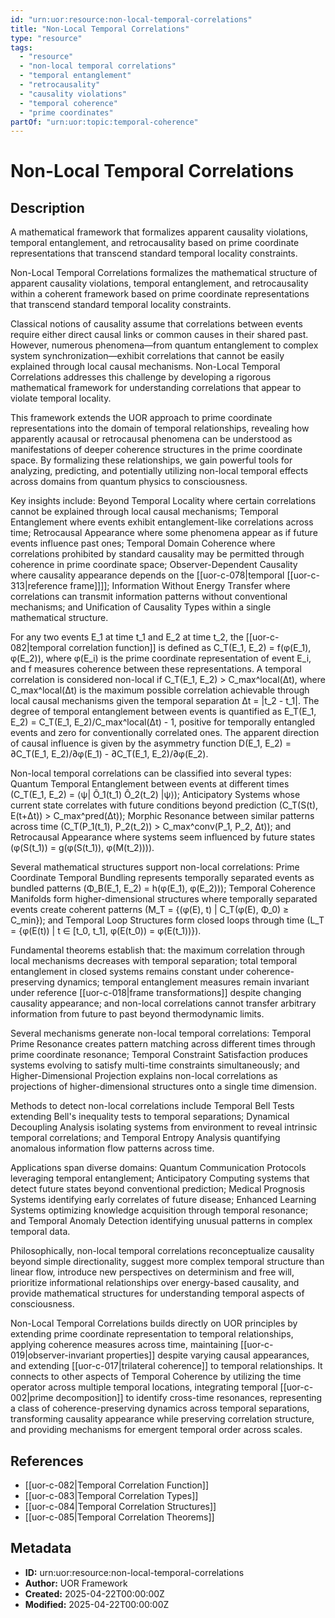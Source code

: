 ```yaml
---
id: "urn:uor:resource:non-local-temporal-correlations"
title: "Non-Local Temporal Correlations"
type: "resource"
tags:
  - "resource"
  - "non-local temporal correlations"
  - "temporal entanglement"
  - "retrocausality"
  - "causality violations"
  - "temporal coherence"
  - "prime coordinates"
partOf: "urn:uor:topic:temporal-coherence"
---
```


# Non-Local Temporal Correlations

## Description

A mathematical framework that formalizes apparent causality violations, temporal entanglement, and retrocausality based on prime coordinate representations that transcend standard temporal locality constraints.

Non-Local Temporal Correlations formalizes the mathematical structure of apparent causality violations, temporal entanglement, and retrocausality within a coherent framework based on prime coordinate representations that transcend standard temporal locality constraints.

Classical notions of causality assume that correlations between events require either direct causal links or common causes in their shared past. However, numerous phenomena—from quantum entanglement to complex system synchronization—exhibit correlations that cannot be easily explained through local causal mechanisms. Non-Local Temporal Correlations addresses this challenge by developing a rigorous mathematical framework for understanding correlations that appear to violate temporal locality.

This framework extends the UOR approach to prime coordinate representations into the domain of temporal relationships, revealing how apparently acausal or retrocausal phenomena can be understood as manifestations of deeper coherence structures in the prime coordinate space. By formalizing these relationships, we gain powerful tools for analyzing, predicting, and potentially utilizing non-local temporal effects across domains from quantum physics to consciousness.

Key insights include: Beyond Temporal Locality where certain correlations cannot be explained through local causal mechanisms; Temporal Entanglement where events exhibit entanglement-like correlations across time; Retrocausal Appearance where some phenomena appear as if future events influence past ones; Temporal Domain Coherence where correlations prohibited by standard causality may be permitted through coherence in prime coordinate space; Observer-Dependent Causality where causality appearance depends on the [[uor-c-078|temporal [[uor-c-313|reference frame]]]]; Information Without Energy Transfer where correlations can transmit information patterns without conventional mechanisms; and Unification of Causality Types within a single mathematical structure.

For any two events E_1 at time t_1 and E_2 at time t_2, the [[uor-c-082|temporal correlation function]] is defined as C_T(E_1, E_2) = f(φ(E_1), φ(E_2)), where φ(E_i) is the prime coordinate representation of event E_i, and f measures coherence between these representations. A temporal correlation is considered non-local if C_T(E_1, E_2) > C_max^local(Δt), where C_max^local(Δt) is the maximum possible correlation achievable through local causal mechanisms given the temporal separation Δt = |t_2 - t_1|. The degree of temporal entanglement between events is quantified as E_T(E_1, E_2) = C_T(E_1, E_2)/C_max^local(Δt) - 1, positive for temporally entangled events and zero for conventionally correlated ones. The apparent direction of causal influence is given by the asymmetry function D(E_1, E_2) = ∂C_T(E_1, E_2)/∂φ(E_1) - ∂C_T(E_1, E_2)/∂φ(E_2).

Non-local temporal correlations can be classified into several types: Quantum Temporal Entanglement between events at different times (C_T(E_1, E_2) = ⟨ψ| Ô_1(t_1) Ô_2(t_2) |ψ⟩); Anticipatory Systems whose current state correlates with future conditions beyond prediction (C_T(S(t), E(t+Δt)) > C_max^pred(Δt)); Morphic Resonance between similar patterns across time (C_T(P_1(t_1), P_2(t_2)) > C_max^conv(P_1, P_2, Δt)); and Retrocausal Appearance where systems seem influenced by future states (φ(S(t_1)) = g(φ(S(t_1)), φ(M(t_2)))).

Several mathematical structures support non-local correlations: Prime Coordinate Temporal Bundling represents temporally separated events as bundled patterns (Φ_B(E_1, E_2) = h(φ(E_1), φ(E_2))); Temporal Coherence Manifolds form higher-dimensional structures where temporally separated events create coherent patterns (M_T = {(φ(E), t) | C_T(φ(E), Φ_0) ≥ C_min}); and Temporal Loop Structures form closed loops through time (L_T = {φ(E(t)) | t ∈ [t_0, t_1], φ(E(t_0)) = φ(E(t_1))}).

Fundamental theorems establish that: the maximum correlation through local mechanisms decreases with temporal separation; total temporal entanglement in closed systems remains constant under coherence-preserving dynamics; temporal entanglement measures remain invariant under reference [[uor-c-018|frame transformations]] despite changing causality appearance; and non-local correlations cannot transfer arbitrary information from future to past beyond thermodynamic limits.

Several mechanisms generate non-local temporal correlations: Temporal Prime Resonance creates pattern matching across different times through prime coordinate resonance; Temporal Constraint Satisfaction produces systems evolving to satisfy multi-time constraints simultaneously; and Higher-Dimensional Projection explains non-local correlations as projections of higher-dimensional structures onto a single time dimension.

Methods to detect non-local correlations include Temporal Bell Tests extending Bell's inequality tests to temporal separations; Dynamical Decoupling Analysis isolating systems from environment to reveal intrinsic temporal correlations; and Temporal Entropy Analysis quantifying anomalous information flow patterns across time.

Applications span diverse domains: Quantum Communication Protocols leveraging temporal entanglement; Anticipatory Computing systems that detect future states beyond conventional prediction; Medical Prognosis Systems identifying early correlates of future disease; Enhanced Learning Systems optimizing knowledge acquisition through temporal resonance; and Temporal Anomaly Detection identifying unusual patterns in complex temporal data.

Philosophically, non-local temporal correlations reconceptualize causality beyond simple directionality, suggest more complex temporal structure than linear flow, introduce new perspectives on determinism and free will, prioritize informational relationships over energy-based causality, and provide mathematical structures for understanding temporal aspects of consciousness.

Non-Local Temporal Correlations builds directly on UOR principles by extending prime coordinate representation to temporal relationships, applying coherence measures across time, maintaining [[uor-c-019|observer-invariant properties]] despite varying causal appearances, and extending [[uor-c-017|trilateral coherence]] to temporal relationships. It connects to other aspects of Temporal Coherence by utilizing the time operator across multiple temporal locations, integrating temporal [[uor-c-002|prime decomposition]] to identify cross-time resonances, representing a class of coherence-preserving dynamics across temporal separations, transforming causality appearance while preserving correlation structure, and providing mechanisms for emergent temporal order across scales.

## References

- [[uor-c-082|Temporal Correlation Function]]
- [[uor-c-083|Temporal Correlation Types]]
- [[uor-c-084|Temporal Correlation Structures]]
- [[uor-c-085|Temporal Correlation Theorems]]

## Metadata

- **ID:** urn:uor:resource:non-local-temporal-correlations
- **Author:** UOR Framework
- **Created:** 2025-04-22T00:00:00Z
- **Modified:** 2025-04-22T00:00:00Z
